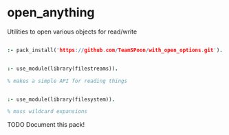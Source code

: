 # open_anything
Utilities to open various objects for read/write

```prolog

:- pack_install('https://github.com/TeamSPoon/with_open_options.git').

```


```prolog

:- use_module(library(filestreams)).

% makes a simple API for reading things

```


```prolog

:- use_module(library(filesystem)).

% mass wildcard expansions

```


TODO Document this pack!

